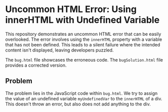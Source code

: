 # Uncommon HTML Error: Using innerHTML with Undefined Variable

This repository demonstrates an uncommon HTML error that can be easily overlooked.  The error involves using the `innerHTML` property with a variable that has not been defined.  This leads to a silent failure where the intended content isn't displayed, leaving developers puzzled.

The `bug.html` file showcases the erroneous code. The `bugSolution.html` file provides a corrected version.

## Problem

The problem lies in the JavaScript code within `bug.html`. We try to assign the value of an undefined variable `myUndefinedVar` to the `innerHTML` of a div. This doesn't throw an error, but also does not add anything to the div.